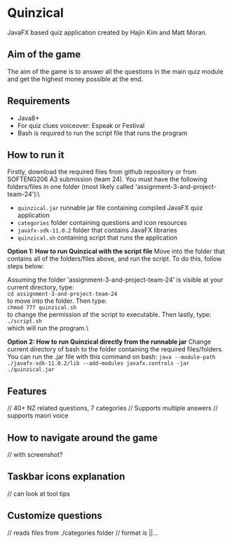 # Quinzical
JavaFX based quiz application created by Hajin Kim and Matt Moran.

## Aim of the game
The aim of the game is to answer all the questions in the main quiz module and get the highest money possible at the end.

## Requirements
- Java8+
- For quiz clues voiceover: Espeak or Festival
- Bash is required to run the script file that runs the program

## How to run it
Firstly, download the required files from github repository or from SOFTENG206 A3 submission (team 24). You must have the following folders/files in one folder (most likely called 'assignment-3-and-project-team-24'):\
- `quinzical.jar` runnable jar file containing compiled JavaFX quiz application
- `categories` folder containing questions and icon resources
- `javafx-sdk-11.0.2` folder that contains JavaFX libraries
- `quinzical.sh` containing script that runs the application

**Option 1: How to run Quinzical with the script file**
Move into the folder that contains all of the folders/files above, and run the script. To do this, follow steps below:

Assuming the folder 'assignment-3-and-project-team-24' is visible at your current directory, type:\
    `cd assignment-3-and-project-team-24`\
to move into the folder. Then type:\
    `chmod 777 quinzical.sh`\
to change the permission of the script to executable. Then lastly, type:\
    `./script.sh`\
which will run the program.\

**Option 2: How to run Quinzical directly from the runnable jar**
Change current directory of bash to the folder containing the required files/folders. You can run the .jar file with this command on bash: `java --module-path ./javafx-sdk-11.0.2/lib --add-modules javafx.controls -jar ./quinzical.jar`

## Features
// 40+ NZ related questions, 7 categories
// Supports multiple answers
// supports maori voice

## How to navigate around the game
// with screenshot?

## Taskbar icons explanation
// can look at tool tips

## Customize questions
// reads files from ./categories folder
// format is <Question>|<Answer>|<Answer2>...
